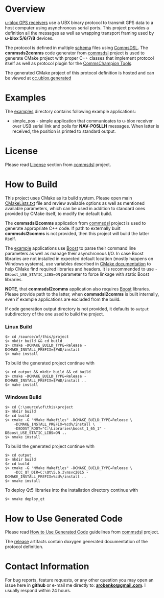 # Overview
[u-blox GPS receivers](https://www.u-blox.com/en/position-time)
use a UBX binary protocol to transmit GPS data to a host computer using
asynchronous serial ports. This project provides a definition all 
the messages as well as wrapping transport framing used by 
**u-blox 5/6/7/8** devices.

The protocol is defined in multiple [schema](dsl)
files using [CommsDSL](https://github.com/arobenko/CommsDSL-Specification).
The **commsds2comms** code generator from [commsdsl](https://github.com/arobenko/commsdsl)
project is used to generate CMake project with proper C++ classes that
implement protocol itself as well as protocol plugin for the
[CommsChampion Tools](https://github.com/arobenko/comms_champion#commschampion-tools).

The generated CMake project of this protocol definition is hosted and can be
viewed at [cc.ublox.generated](https://github.com/arobenko/cc.ublox.generated)

# Examples
The [examples](examples) directory contains following example applications:
- simple_pos - simple application that communicates to u-blox receiver over
USB serial link and polls for **NAV-POSLLH** messages. When latter is received,
the position is printed to standard output.

# License
Please read [License](https://github.com/arobenko/commsdsl#license)
section from [commsdsl](https://github.com/arobenko/commsdsl) project.

# How to Build
This project uses CMake as its build system. Please open main
[CMakeLists.txt](CMakeLists.txt) file and review available options as well as
mentioned available parameters, which can be used in addition to standard 
ones provided by CMake itself, to modify the default build. 

The **commsdsl2comms** application from [commsdsl](https://github.com/arobenko/commsdsl)
project is used to generate appropriate C++ code. If path to externally
built **commsdsl2comms** is not provided, then this project will build the
latter itself.

The [example](#examples) applications use [Boost](https://www.boost.org)
to parse their command line parameters as well as manage their asynchronous I/O. 
In case Boost libraries are not installed in expected default location
(mostly happens on Windows systems), use variables described in 
[CMake documentation](https://cmake.org/cmake/help/v3.8/module/FindBoost.html) 
to help CMake find required libraries and headers. 
It is recommended to use `-DBoost_USE_STATIC_LIBS=ON` parameter to force
linkage with static Boost libraries.

**NOTE**, that **commsdsl2comms** application also requires 
[Boost](https://www.boost.org) libraries. Please provide path to the latter, when
**commsdsl2comms** is built internally, even if example applications are excluded
from the build.

If code generation output directory is not provided, it defaults to 
`output` subdirectory of the one used to build the project.

### Linux Build
```
$> cd /source/of/this/project
$> mkdir build && cd build
$> cmake -DCMAKE_BUILD_TYPE=Release -DCMAKE_INSTALL_PREFIX=$PWD/install 
$> make install
```
To build the generated project continue with
```
$> cd output && mkdir build && cd build
$> cmake -DCMAKE_BUILD_TYPE=Release -DCMAKE_INSTALL_PREFIX=$PWD/install ..
$> make install
```

### Windows Build
```
$> cd C:\source\of\this\project
$> mkdir build
$> cd build
$> cmake -G "NMake Makefiles" -DCMAKE_BUILD_TYPE=Release \ 
    -DCMAKE_INSTALL_PREFIX=%cd%/install \
    -DBOOST_ROOT="C:\Libraries\boost_1_65_1" -DBoost_USE_STATIC_LIBS=ON ..
$> nmake install
```
To build the generated project continue with
```
$> cd output 
$> mkdir build 
$> cd build
$> cmake -G "NMake Makefiles" -DCMAKE_BUILD_TYPE=Release \
    -DCC_QT_DIR=C:\Qt\5.6.3\msvc2015 -DCMAKE_INSTALL_PREFIX=%cd%/install ..
$> nmake install
```
To deploy Qt5 libraries into the installation directory continue with
```
$> nmake deploy_qt
```

# How to Use Generated Code
Please read [How to Use Generated Code](https://github.com/arobenko/commsdsl#how-to-use-generated-code)
guidelines from [commsdsl](https://github.com/arobenko/commsdsl) project.

The [release](https://github.com/arobenko/cc.ublox.commsdsl/releases)
artifacts contain doxygen generated documentation of the protocol definition.

# Contact Information
For bug reports, feature requests, or any other question you may open an issue
here in **github** or e-mail me directly to: **arobenko@gmail.com**. I usually
respond within 24 hours.

